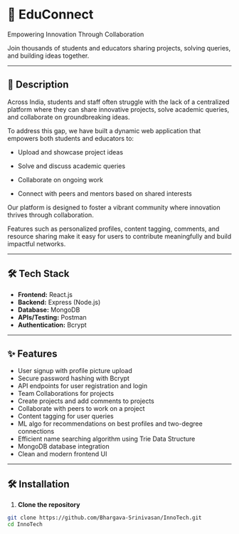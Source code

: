 # 🚀 EduConnect

Empowering Innovation Through Collaboration

Join thousands of students and educators sharing projects, solving queries, and building ideas together.

---

## 📖 Description

Across India, students and staff often struggle with the lack of a centralized platform where they can share innovative projects, solve academic queries, and collaborate on groundbreaking ideas.

To address this gap, we have built a dynamic web application that empowers both students and educators to:

 - Upload and showcase project ideas

 - Solve and discuss academic queries

 - Collaborate on ongoing work

 - Connect with peers and mentors based on shared interests

Our platform is designed to foster a vibrant community where innovation thrives through collaboration.

Features such as personalized profiles, content tagging, comments, and resource sharing make it easy for users to contribute meaningfully and build impactful networks.

---

## 🛠️ Tech Stack

- **Frontend:** React.js
- **Backend:**  Express (Node.js)
- **Database:** MongoDB
- **APIs/Testing:** Postman
- **Authentication:** Bcrypt

---

## ✨ Features

- User signup with profile picture upload
- Secure password hashing with Bcrypt
- API endpoints for user registration and login
- Team Collaborations for projects
- Create projects and add comments to projects
- Collaborate with peers to work on a project
- Content tagging for user queries
- ML algo for recommendations on best profiles and two-degree connections
- Efficient name searching algorithm using Trie Data Structure
- MongoDB database integration
- Clean and modern frontend UI

---

## 🛠️ Installation

1. **Clone the repository**

```bash
git clone https://github.com/Bhargava-Srinivasan/InnoTech.git
cd InnoTech
